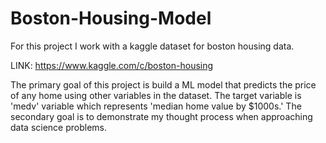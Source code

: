 # Boston-Housing-Model

For this project I work with a kaggle dataset for boston housing data. 

LINK: https://www.kaggle.com/c/boston-housing

The primary goal of this project is build a ML model that predicts the price of any home using other variables in the dataset. The target variable is 'medv' variable which represents 'median home value by $1000s.'
The secondary goal is to demonstrate my thought process when approaching data science problems.
